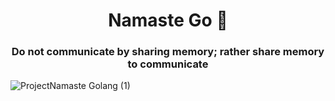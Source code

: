 <h1 align='center'>Namaste Go 🙏</h1>
<h3 align="center">Do not communicate by sharing memory; rather share memory to communicate  </h3>

![ProjectNamaste Golang (1)](https://user-images.githubusercontent.com/67703407/211167481-9d9947ea-11c3-4d3f-9de5-dd3aeaf0b62b.png)
